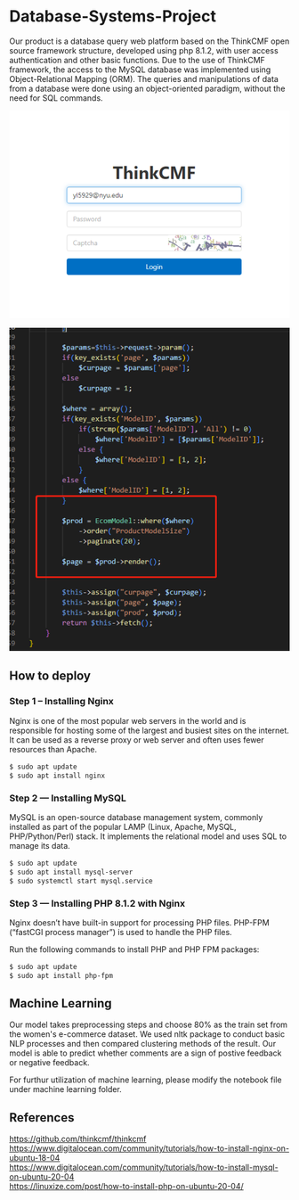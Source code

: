 # Database-Systems-Project

Our product is a database query web platform based on the ThinkCMF open source framework structure, developed using php 8.1.2, with user access authentication and other basic functions. Due to the use of ThinkCMF framework, the access to the MySQL database was implemented using Object-Relational Mapping (ORM). The queries and manipulations of data from a database were done using an object-oriented paradigm, without the need for SQL commands. 

![alt text](https://github.com/luoyantao99/Database-Systems-Project/blob/main/README_image/login.png)

![alt text](https://github.com/luoyantao99/Database-Systems-Project/blob/main/README_image/ORM.png)

## How to deploy

### Step 1 – Installing Nginx

Nginx is one of the most popular web servers in the world and is responsible for hosting some of the largest and busiest sites on the internet. It can be used as a reverse proxy or web server and often uses fewer resources than Apache. 

```
$ sudo apt update
$ sudo apt install nginx
```

### Step 2 — Installing MySQL

MySQL is an open-source database management system, commonly installed as part of the popular LAMP (Linux, Apache, MySQL, PHP/Python/Perl) stack. It implements the relational model and uses SQL to manage its data.

```
$ sudo apt update
$ sudo apt install mysql-server
$ sudo systemctl start mysql.service
```

### Step 3 — Installing PHP 8.1.2 with Nginx

Nginx doesn’t have built-in support for processing PHP files. PHP-FPM (“fastCGI process manager”) is used to handle the PHP files.

Run the following commands to install PHP and PHP FPM packages:

```
$ sudo apt update
$ sudo apt install php-fpm
```


## Machine Learning

Our model takes preprocessing
steps and choose 80% as the train set from the women's e-commerce
dataset. We used nltk package to conduct basic NLP processes and 
then compared clustering methods of the result. Our model is able to
predict whether comments  are a sign of postive feedback or negative
feedback. 

For furthur utilization of machine learning, please modify the notebook file
under machine learning folder.


## References

https://github.com/thinkcmf/thinkcmf <br />
https://www.digitalocean.com/community/tutorials/how-to-install-nginx-on-ubuntu-18-04 <br />
https://www.digitalocean.com/community/tutorials/how-to-install-mysql-on-ubuntu-20-04 <br />
https://linuxize.com/post/how-to-install-php-on-ubuntu-20-04/ <br />

